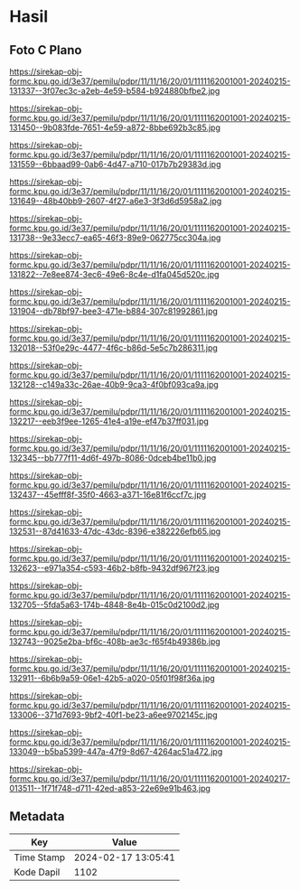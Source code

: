 # Hasil

## Foto C Plano

https://sirekap-obj-formc.kpu.go.id/3e37/pemilu/pdpr/11/11/16/20/01/1111162001001-20240215-131337--3f07ec3c-a2eb-4e59-b584-b924880bfbe2.jpg

https://sirekap-obj-formc.kpu.go.id/3e37/pemilu/pdpr/11/11/16/20/01/1111162001001-20240215-131450--9b083fde-7651-4e59-a872-8bbe692b3c85.jpg

https://sirekap-obj-formc.kpu.go.id/3e37/pemilu/pdpr/11/11/16/20/01/1111162001001-20240215-131559--6bbaad99-0ab6-4d47-a710-017b7b29383d.jpg

https://sirekap-obj-formc.kpu.go.id/3e37/pemilu/pdpr/11/11/16/20/01/1111162001001-20240215-131649--48b40bb9-2607-4f27-a6e3-3f3d6d5958a2.jpg

https://sirekap-obj-formc.kpu.go.id/3e37/pemilu/pdpr/11/11/16/20/01/1111162001001-20240215-131738--9e33ecc7-ea65-46f3-89e9-062775cc304a.jpg

https://sirekap-obj-formc.kpu.go.id/3e37/pemilu/pdpr/11/11/16/20/01/1111162001001-20240215-131822--7e8ee874-3ec6-49e6-8c4e-d1fa045d520c.jpg

https://sirekap-obj-formc.kpu.go.id/3e37/pemilu/pdpr/11/11/16/20/01/1111162001001-20240215-131904--db78bf97-bee3-471e-b884-307c81992861.jpg

https://sirekap-obj-formc.kpu.go.id/3e37/pemilu/pdpr/11/11/16/20/01/1111162001001-20240215-132018--53f0e29c-4477-4f6c-b86d-5e5c7b286311.jpg

https://sirekap-obj-formc.kpu.go.id/3e37/pemilu/pdpr/11/11/16/20/01/1111162001001-20240215-132128--c149a33c-26ae-40b9-9ca3-4f0bf093ca9a.jpg

https://sirekap-obj-formc.kpu.go.id/3e37/pemilu/pdpr/11/11/16/20/01/1111162001001-20240215-132217--eeb3f9ee-1265-41e4-a19e-ef47b37ff031.jpg

https://sirekap-obj-formc.kpu.go.id/3e37/pemilu/pdpr/11/11/16/20/01/1111162001001-20240215-132345--bb777f11-4d6f-497b-8086-0dceb4be11b0.jpg

https://sirekap-obj-formc.kpu.go.id/3e37/pemilu/pdpr/11/11/16/20/01/1111162001001-20240215-132437--45efff8f-35f0-4663-a371-16e81f6ccf7c.jpg

https://sirekap-obj-formc.kpu.go.id/3e37/pemilu/pdpr/11/11/16/20/01/1111162001001-20240215-132531--87d41633-47dc-43dc-8396-e382226efb65.jpg

https://sirekap-obj-formc.kpu.go.id/3e37/pemilu/pdpr/11/11/16/20/01/1111162001001-20240215-132623--e971a354-c593-46b2-b8fb-9432df967f23.jpg

https://sirekap-obj-formc.kpu.go.id/3e37/pemilu/pdpr/11/11/16/20/01/1111162001001-20240215-132705--5fda5a63-174b-4848-8e4b-015c0d2100d2.jpg

https://sirekap-obj-formc.kpu.go.id/3e37/pemilu/pdpr/11/11/16/20/01/1111162001001-20240215-132743--9025e2ba-bf6c-408b-ae3c-f65f4b49386b.jpg

https://sirekap-obj-formc.kpu.go.id/3e37/pemilu/pdpr/11/11/16/20/01/1111162001001-20240215-132911--6b6b9a59-06e1-42b5-a020-05f01f98f36a.jpg

https://sirekap-obj-formc.kpu.go.id/3e37/pemilu/pdpr/11/11/16/20/01/1111162001001-20240215-133006--371d7693-9bf2-40f1-be23-a6ee9702145c.jpg

https://sirekap-obj-formc.kpu.go.id/3e37/pemilu/pdpr/11/11/16/20/01/1111162001001-20240215-133049--b5ba5399-447a-47f9-8d67-4264ac51a472.jpg

https://sirekap-obj-formc.kpu.go.id/3e37/pemilu/pdpr/11/11/16/20/01/1111162001001-20240217-013511--1f71f748-d711-42ed-a853-22e69e91b463.jpg


## Metadata

| Key        | Value               |
| ---------- | ------------------- |
| Time Stamp | 2024-02-17 13:05:41 |
| Kode Dapil | 1102                |



